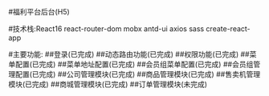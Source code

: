 #福利平台后台(H5)

#技术栈:React16 react-router-dom mobx antd-ui axios sass create-react-app

#主要功能:
##登录(已完成)
##动态路由功能(已完成)
##权限功能(已完成)
##菜单配置(已完成)
##菜单地址配置(已完成)
##会员组菜单配置(已完成)
##会员组管理配置(已完成)
##公司管理模块(已完成)
##商品管理模块(已完成)
##售卖机管理模块(已完成)
##商城管理模块(已完成)
##订单管理模块(未完成)


